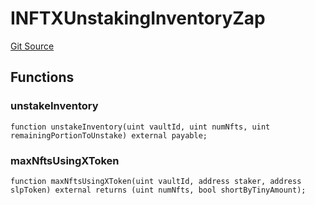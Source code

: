 # INFTXUnstakingInventoryZap
[Git Source](https://github.com/FloorDAO/floor-v2/blob/445b96358cc205e432e359914c1681c0f44048b0/src/interfaces/nftx/NFTXUnstakingInventoryZap.sol)


## Functions
### unstakeInventory


```solidity
function unstakeInventory(uint vaultId, uint numNfts, uint remainingPortionToUnstake) external payable;
```

### maxNftsUsingXToken


```solidity
function maxNftsUsingXToken(uint vaultId, address staker, address slpToken) external returns (uint numNfts, bool shortByTinyAmount);
```

